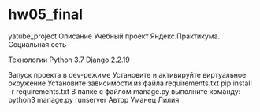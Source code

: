 # hw05_final

yatube_project
Описание
Учебный проект Яндекс.Практикума. Социальная сеть

Технологии
Python 3.7 Django 2.2.19

Запуск проекта в dev-режиме
Установите и активируйте виртуальное окружение
Установите зависимости из файла requirements.txt
pip install -r requirements.txt
В папке с файлом manage.py выполните команду:
python3 manage.py runserver
Автор
Уманец Лилия
